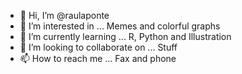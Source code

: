 - 👋 Hi, I’m @raulaponte
- 👀 I’m interested in ... Memes and colorful graphs
- 🌱 I’m currently learning ... R, Python and Illustration
- 💞️ I’m looking to collaborate on ... Stuff
- 📫 How to reach me ... Fax and phone

<!---
raulaponte/raulaponte is a ✨ special ✨ repository because its `README.md` (this file) appears on your GitHub profile.
You can click the Preview link to take a look at your changes.
--->
